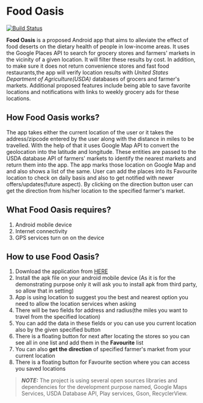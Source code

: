 
# Food Oasis

[![Build Status](https://app.travis-ci.com/mozfet12/FoodOasisGroupB-1.svg?branch=main)](https://app.travis-ci.com/mozfet12/FoodOasisGroupB-1)


**Food Oasis** is a proposed Android app that aims to alleviate the effect of food deserts on the dietary health of people in low-income areas. It uses the Google Places API to search for grocery stores and farmers' markets in the vicinity of a given location. It will filter these results by cost. In addition, to make sure it does not return convenience stores and fast food restaurants,the app will verify location results with *United States Department of Agriculture(USDA)* databases of grocers and farmer's markets. Additional proposed features include being able to save favorite locations and notifications with links to weekly grocery ads for these locations.

## How Food Oasis works?
The app takes either the current location of the user or it takes the address/zipcode entered by the user along with the distance in miles to be travelled. With the help of that it uses Google Map API to convert the geolocation into the latitude and longitude. These entities are passed to the USDA database API of farmers' markets to identify the nearest markets and return them into the app. The app marks those location on Google Map and and also shows a list of the same. User can add the places into its Favourite location to check on daily basis and also to get notified with newer offers/updates(future aspect). By clicking on the direction button user can get the direction from his/her location to the specified farmer's market.

## What Food Oasis requires?
1. Android mobile device
2. Internet connectivity
3. GPS services turn on on the device

## How to use Food Oasis?
1. Download the application from [HERE](https://github.com/nplimbani/FoodOasisGroupB/releases/download/v1.0/Food.Oasis.apk)
2. Install the apk file on your android mobile device (As it is for the demonstrating purpose only it will ask you to install apk from third party, so allow that in setting)
3. App is using location to suggest you the best and nearest option you need to allow the location services when asking
4. There will be two fields for address and radius(the miles you want to travel from the specified location)
5. You can add the data in these fields or you can use you current location also by the given specified button
6. There is a floating button for next after locating the stores so you can see all in one list and add them in the **Favourite** list
7. You can also **get the direction** of specified farmer's market from your current location
8. There is a floating button for Favourite section where you can access you saved locations



> **_NOTE:_**  The project is using several open sources libraries and dependencies for the development purpose named, Google Maps Services, USDA Database API, Play services, Gson, RecyclerView.
